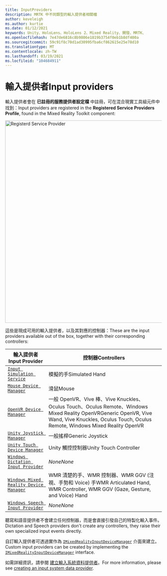 ```yaml
---
title: InputProviders
description: MRTK 中不同類型的輸入提供者相關檔
author: keveleigh
ms.author: kurtie
ms.date: 01/12/2021
keywords: Unity、HoloLens、HoloLens 2、Mixed Reality、開發、MRTK、
ms.openlocfilehash: 7e47de6816c8b9806e1819b3754f0eb1b8df400a
ms.sourcegitcommit: 59c91f8c70d1ad30995fba6cf862615e25e78d10
ms.translationtype: MT
ms.contentlocale: zh-TW
ms.lasthandoff: 03/19/2021
ms.locfileid: "104684911"
---
```

# <a name="input-providers"></a><span data-ttu-id="58939-104">輸入提供者</span><span class="sxs-lookup"><span data-stu-id="58939-104">Input providers</span></span>

<span data-ttu-id="58939-105">輸入提供者會在 **已註冊的服務提供者設定檔** 中註冊，可在混合現實工具組元件中找到：</span><span class="sxs-lookup"><span data-stu-id="58939-105">Input providers are registered in the **Registered Service Providers Profile**, found in the Mixed Reality Toolkit component:</span></span>

<img src="../images/input/RegisteredServiceProviders.PNG" width="650px" alt="Registerd Service Provider" style="display:block;">

<span data-ttu-id="58939-106">這些是現成可用的輸入提供者，以及其對應的控制器：</span><span class="sxs-lookup"><span data-stu-id="58939-106">These are the input providers available out of the box, together with their corresponding controllers:</span></span>

| <span data-ttu-id="58939-107">輸入提供者</span><span class="sxs-lookup"><span data-stu-id="58939-107">Input Provider</span></span> | <span data-ttu-id="58939-108">控制器</span><span class="sxs-lookup"><span data-stu-id="58939-108">Controllers</span></span> |
| --- | --- |
| [`Input Simulation Service`](xref:Microsoft.MixedReality.Toolkit.Input.InputSimulationService) | <span data-ttu-id="58939-109">模擬的手</span><span class="sxs-lookup"><span data-stu-id="58939-109">Simulated Hand</span></span> |
| [`Mouse Device Manager`](xref:Microsoft.MixedReality.Toolkit.Input.UnityInput.MouseDeviceManager) | <span data-ttu-id="58939-110">滑鼠</span><span class="sxs-lookup"><span data-stu-id="58939-110">Mouse</span></span>  |
| [`OpenVR Device Manager`](xref:Microsoft.MixedReality.Toolkit.OpenVR.Input.OpenVRDeviceManager) | <span data-ttu-id="58939-111">一般 OpenVR、Vive 棒、Vive Knuckles、Oculus Touch、Oculus Remote、Windows Mixed Reality OpenVR</span><span class="sxs-lookup"><span data-stu-id="58939-111">Generic OpenVR, Vive Wand, Vive Knuckles, Oculus Touch, Oculus Remote, Windows Mixed Reality OpenVR</span></span>  |
| [`Unity Joystick Manager`](xref:Microsoft.MixedReality.Toolkit.Input.UnityInput.UnityJoystickManager) | <span data-ttu-id="58939-112">一般搖桿</span><span class="sxs-lookup"><span data-stu-id="58939-112">Generic Joystick</span></span>  |
| [`Unity Touch Device Manager`](xref:Microsoft.MixedReality.Toolkit.Input.UnityInput.UnityTouchDeviceManager) | <span data-ttu-id="58939-113">Unity 觸控控制器</span><span class="sxs-lookup"><span data-stu-id="58939-113">Unity Touch Controller</span></span>  |
| [`Windows Dictation Input Provider`](xref:Microsoft.MixedReality.Toolkit.Windows.Input.WindowsDictationInputProvider) | <span data-ttu-id="58939-114">*None*</span><span class="sxs-lookup"><span data-stu-id="58939-114">*None*</span></span>  |
| [`Windows Mixed Reality Device Manager`](xref:Microsoft.MixedReality.Toolkit.WindowsMixedReality.Input.WindowsMixedRealityDeviceManager) | <span data-ttu-id="58939-115">WMR 清楚的手、WMR 控制器、WMR GGV (注視、手勢和 Voice) 手</span><span class="sxs-lookup"><span data-stu-id="58939-115">WMR Articulated Hand, WMR Controller, WMR GGV (Gaze, Gesture, and Voice) Hand</span></span> |
| [`Windows Speech Input Provider`](xref:Microsoft.MixedReality.Toolkit.Windows.Input.WindowsSpeechInputProvider) | <span data-ttu-id="58939-116">*None*</span><span class="sxs-lookup"><span data-stu-id="58939-116">*None*</span></span> |

<span data-ttu-id="58939-117">聽寫和語音提供者不會建立任何控制器，而是會直接引發自己的特製化輸入事件。</span><span class="sxs-lookup"><span data-stu-id="58939-117">Dictation and Speech providers don't create any controllers, they raise their own specialized input events directly.</span></span>

<span data-ttu-id="58939-118">自訂輸入提供者可透過實作為 [`IMixedRealityInputDeviceManager`](xref:Microsoft.MixedReality.Toolkit.Input.IMixedRealityInputDeviceManager) 介面來建立。</span><span class="sxs-lookup"><span data-stu-id="58939-118">Custom input providers can be created by implementing the [`IMixedRealityInputDeviceManager`](xref:Microsoft.MixedReality.Toolkit.Input.IMixedRealityInputDeviceManager) interface.</span></span>

<span data-ttu-id="58939-119">如需詳細資訊，請參閱 [建立輸入系統資料提供者](CreateDataProvider.md)。</span><span class="sxs-lookup"><span data-stu-id="58939-119">For more information, please see [creating an input system data provider](CreateDataProvider.md).</span></span>
